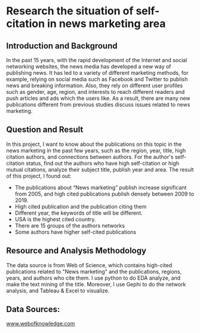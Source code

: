 # Research the situation of self-citation in news marketing area
## Introduction and Background
In the past 15 years, with the rapid development of the Internet and social networking websites, the news media has developed a new way of publishing news. It has led to a variety of different marketing methods, for example, relying on social media such as Facebook and Twitter to publish news and breaking information. Also, they rely on different user profiles such as gender, age, region, and interests to reach different readers and push articles and ads which the users like. As a result, there are many new publications different from previous studies discuss issues related to news marketing.

## Question and Result
In this project, I want to know about the publications on this topic in the news marketing in the past few years, such as the region, year, title, high citation authors, and connections between authors. For the author's self-citation status, find out the authors who have high self-citation or high mutual citations, analyze their subject title, publish year and area.
The result of this project, I found out:
* The publications about “News marketing” publish increase significant from 2005, and high cited publications publish densely between 2009 to 2019.
* High cited publication and the publication citing them
* Different year, the keywords of title will be different.
* USA is the highest cited country.
* There are 15 groups of the authors networks
* Some authors have higher self-cited publications

## Resource and Analysis Methodology
The data source is from Web of Science, which contains high-cited publications related to "News marketing" and the publications, regions, years, and authors who cite them. 
I use python to do EDA analyze, and make the text mining of the title. Moreover, I use Gephi to do the network analysis, and Tableau & Excel to visualize.

## Data Sources:
www.webofknowledge.com
